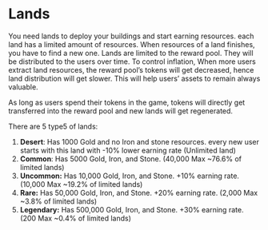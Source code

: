 # Lands

You need lands to deploy your buildings and start earning resources. each land has a limited amount of resources. When resources of a land finishes, you have to find a new one. Lands are limited to the reward pool. They will be distributed to the users over time. To control inflation, When more users extract land resources, the reward pool’s tokens will get decreased, hence land distribution will get slower. This will help users’ assets to remain always valuable.&#x20;

As long as users spend their tokens in the game, tokens will directly get transferred into the reward pool and new lands will get regenerated.

There are 5 type5 of lands:

1. **Desert**: Has 1000 Gold and no Iron and stone resources. every new user starts with this land with -10% lower earning rate (Unlimited land)
2. **Common**: Has 5000 Gold, Iron, and Stone. (40,000 Max \~76.6% of limited lands)
3. **Uncommon:** Has 10,000 Gold, Iron, and Stone. +10% earning rate. (10,000 Max \~19.2% of limited lands)
4. **Rare:** Has 50,000 Gold, Iron, and Stone. +20% earning rate. (2,000 Max \~3.8% of limited lands)
5. **Legendary:** Has 500,000 Gold, Iron, and Stone. +30% earning rate. (200 Max \~0.4% of limited lands)


